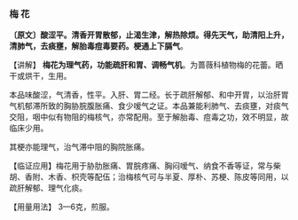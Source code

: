 ### 梅 花

**〔原文〕酸涩平。清香开胃散郁，止渴生津，解热除烦。得先天气，助清阳上升，清肺气，去痰壅，解胎毒痘毒要药。梗通上下膈气**。

【讲解】 **梅花为理气药，功能疏肝和胃、调畅气机**。为蔷薇科植物梅的花蕾。晒干或烘干，生用。

本品味酸涩，气清香，性平。入肝、胃二经。长于疏肝解郁、和中开胃，以治肝胃气机郁滞所致的胸胁脘腹胀痛、食少嗳气之证。本品兼能利肺气、去痰壅，对痰气交阻，咽中似有物阻的梅核气，亦常配用。至于解胎毒、痘毒之功，效不明显，故临床少用。

其梗亦能理气，治气滞中阻的胸院胀痛。

【临证应用】梅花用于胁肋胀痛、胃脘疼痛、胸闷嗳气、纳食不香等证，常与柴胡、香附、木香、枳壳等配伍；治梅核气可与半夏、厚朴、苏梗、陈皮等同用，以疏肝解郁、理气化痰。

【用量用法】 3—6克，煎服。
